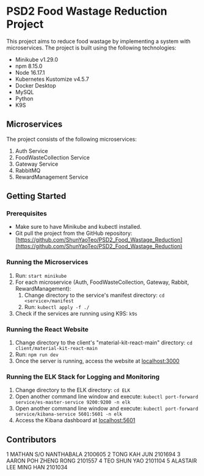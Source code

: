 # PSD2 Food Wastage Reduction Project

This project aims to reduce food wastage by implementing a system with microservices. The project is built using the following technologies:

- Minikube v1.29.0
- npm 8.15.0
- Node 16.17.1
- Kubernetes Kustomize v4.5.7
- Docker Desktop
- MySQL
- Python
- K9S

## Microservices

The project consists of the following microservices:

1. Auth Service
2. FoodWasteCollection Service
3. Gateway Service
4. RabbitMQ
5. RewardManagement Service

## Getting Started

### Prerequisites

- Make sure to have Minikube and kubectl installed.
- Git pull the project from the GitHub repository: [https://github.com/ShunYaoTeo/PSD2_Food_Wastage_Reduction](https://github.com/ShunYaoTeo/PSD2_Food_Wastage_Reduction)

### Running the Microservices

1. Run: `start minikube`
2. For each microservice (Auth, FoodWasteCollection, Gateway, Rabbit, RewardManagement):
   1. Change directory to the service's manifest directory: `cd <service>/manifest`
   2. Run: `kubectl apply -f ./`
3. Check if the services are running using K9S: `k9s`

### Running the React Website

1. Change directory to the client's "material-kit-react-main" directory: `cd client/material-kit-react-main`
2. Run: `npm run dev`
3. Once the server is running, access the website at [localhost:3000](http://localhost:3000)

### Running the ELK Stack for Logging and Monitoring

1. Change directory to the ELK directory: `cd ELK`
2. Open another command line window and execute: `kubectl port-forward service/es-master-service 9200:9200 -n elk`
3. Open another command line window and execute: `kubectl port-forward service/kibana-service 5601:5601 -n elk`
4. Access the Kibana dashboard at [localhost:5601](http://localhost:5601)

## Contributors
1	MATHAN S/O NANTHABALA	2100605
2	TONG KAH JUN	2101694
3	AARON POH ZHENG RONG	2101557
4	TEO SHUN YAO	2101104
5	ALASTAIR LEE MING HAN	2101034

